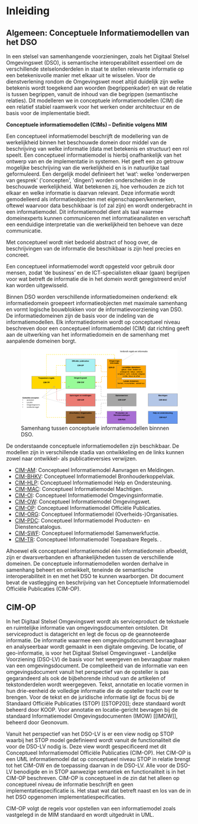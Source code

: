# Inleiding

## Algemeen: Conceptuele Informatiemodellen van het DSO

In een stelsel van samenhangende voorzieningen, zoals het Digitaal Stelsel Omgevingswet (DSO), is semantische interoperabiliteit essentieel om de verschillende stelselonderdelen in staat te stellen relevante informatie op een betekenisvolle manier met elkaar uit te wisselen. Voor de dienstverlening rondom de Omgevingswet moet altijd duidelijk zijn welke betekenis wordt toegekend aan woorden (begrippenkader) en wat de relatie is tussen begrippen, vanuit de inhoud van die begrippen (semantische relaties). 
Dit modelleren we in conceptuele informatiemodellen (CIM) die een relatief stabiel raamwerk voor het werken onder architectuur en de basis voor de implementatie biedt.


<aside class="note">

**Conceptuele informatiemodellen (CIMs) – Definitie volgens MIM**

Een conceptueel informatiemodel beschrijft de modellering van de werkelijkheid binnen het beschouwde domein door middel van de beschrijving van welke informatie (data met betekenis en structuur) een rol speelt. Een conceptueel informatiemodel is hierbij onafhankelijk van het ontwerp van en de implementatie in systemen. Het geeft een zo getrouw mogelijke beschrijving van die werkelijkheid en is in natuurlijke taal geformuleerd.
Een dergelijk model definieert het ‘wat’: welke 'onderwerpen van gesprek' ('concepten', 'dingen’) worden onderscheiden in de beschouwde werkelijkheid. Wat betekenen zij, hoe verhouden ze zich tot elkaar en welke informatie is daarvan relevant. Deze informatie wordt gemodelleerd als informatieobjecten met eigenschappen/kenmerken, oftewel waarvoor data beschikbaar is (of zal zijn) en wordt ondergebracht in een informatiemodel. Dit informatiemodel dient als taal waarmee domeinexperts kunnen communiceren met informatieanalisten en verschaft een eenduidige interpretatie van die werkelijkheid ten behoeve van deze communicatie.

Met conceptueel wordt niet bedoeld abstract of hoog over, de beschrijvingen van de informatie die beschikbaar is zijn heel precies en concreet.

Een conceptueel informatiemodel wordt opgesteld voor gebruik door mensen, zodat ‘de business’ en de ICT-specialisten elkaar (gaan) begrijpen voor wat betreft de informatie die in het domein wordt geregistreerd en/of kan worden uitgewisseld.
</aside>



Binnen DSO worden verschillende informatiedomeinen onderkend: elk informatiedomein groepeert informatieobjecten met maximale samenhang en vormt logische bouwblokken voor de informatievoorziening van DSO.  
De informatiedomeinen zijn de basis voor de indeling van de informatiemodellen. Elk informatiedomein wordt op conceptueel niveau beschreven door een conceptueel informatiemodel (CIM) dat richting geeft aan de uitwerking van het informatiedomein en de samenhang met aanpalende domeinen borgt.

<figure id="Figuur_0">
<img src="media/Stelsel van CIMs.png" alt="">
<figcaption>Samenhang tussen conceptuele informatiemodellen binnnen DSO.</figcaption>
</figure>

De onderstaande conceptuele informatiemodellen zijn beschikbaar. De modellen zijn in verschillende stadia van ontwikkeling en de links kunnen zowel naar ontwikkel- als publicatieversies verwijzen.

 - [CIM-AM](https://geonovum.github.io/dso-cim-am/): Conceptueel Informatiemodel Aanvragen en Meldingen.
 - [CIM-BHKV](https://geonovum.github.io/dso-cim-bhkv/): Conceptueel Informatiemodel Bronhouderkoppelvlak.
 - [CIM-HLP](https://geonovum.github.io/dso-cim-hlp/): Conceptueel Informatiemodel Help en Ondersteuning.
 - [CIM-MAC](https://geonovum.github.io/dso-cim-mac/): Conceptueel Informatiemodel Machtigen.
 - [CIM-OI](https://geonovum.github.io/dso-cim-oi/): Conceptueel Informatiemodel Omgevingsinformatie.
 - [CIM-OW](https://geonovum.github.io/dso-cim-ow/): Conceptueel Informatiemodel Omgevingswet.
 - [CIM-OP](https://geonovum.github.io/dso-cim-op/): Conceptueel Informatiemodel Officiële Publicaties. 
 - [CIM-ORG](https://geonovum.github.io/dso-cim-org/): Conceptueel Informatiemodel (Overheids-)Organisaties.
 - [CIM-PDC](https://geonovum.github.io/dso-cim-pdc/): Conceptueel Informatiemodel Producten- en Dienstencatalogus.
 - [CIM-SWF](https://geonovum.github.io/dso-cim-swf/): Conceptueel Informatiemodel Samenwerkfuctie.
 - [CIM-TR](https://geonovum.github.io/dso-cim-tr/): Conceptueel Informatiemodel Toepasbare Regels. .
 
Alhoewel elk conceptueel informatiemodel één informatiedomein afbeeldt, zijn er dwarsverbanden en afhankelijkheden tussen de verschillende domeinen. De conceptuele informatiemodellen worden derhalve in samenhang beheert en ontwikkelt, teneinde de semantische interoperabiliteit in en met het DSO te kunnen waarborgen.
Dit document bevat de vastlegging en beschrijving van het Conceptuele Informatiemodel Officiële Publicaties (CIM-OP).

## CIM-OP
In het Digitaal Stelsel Omgevingswet wordt als serviceproduct de tekstuele en
ruimtelijke informatie van omgevingsdocumenten ontsloten. Dit serviceproduct is
datagericht en legt de focus op de geannoteerde informatie. De informatie
waarmee een omgevingsdocument bevraagbaar en analyseerbaar wordt gemaakt in een
digitale omgeving. De locatie, of geo-informatie, is voor het Digitaal Stelsel Omgevingswet - Landelijke Voorziening (DSO-LV) de basis
voor het weergeven en bevraagbaar maken van een omgevingsdocument. De
compleetheid van de informatie van een omgevingsdocument vanuit het perspectief van de opsteller is pas gegarandeerd
als ook de bijbehorende inhoud van de artikelen of tekstonderdelen wordt
weergegeven. Tekst, annotatie en locatie vormen in hun drie-eenheid de
volledige informatie die de opsteller tracht over te brengen. Voor de tekst en de juridische informatie ligt de focus
bij de Standaard Officiële Publicaties (STOP) [[STOP20]]; deze standaard wordt beheerd
door KOOP. Voor annotatie en locatie-gericht bevragen bij de standaard
Informatiemodel Omgevingsdocumenten (IMOW) [[IMOW]], beheerd door Geonovum.

Vanuit het perspectief van het DSO-LV is er een view nodig op STOP waarbij het STOP model gedefinieerd wordt vanuit de functionaliteit die voor de DSO-LV nodig is. Deze view wordt gespecificeerd met dit Conceptueel Informatiemodel Officiële Publicaties (CIM-OP). Het CIM-OP is een UML informatiemodel dat op conceptueel niveau STOP in relatie brengt tot het CIM-OW en de toepassing daarvan in de DSO-LV. Alle voor de DSO-LV benodigde en in STOP aanwezige semantiek en functionaliteit is in het CIM-OP beschreven. CIM-OP is conceptueel in de zin dat het alleen op conceptueel niveau de informatie beschrijft en geen implementatiespecificatie is. Het staat wat dat betreft naast en los van de in het DSO opgenomen implementatiespecificaties.

CIM-OP volgt de regels voor opstellen van een informatiemodel zoals vastgelegd in de MIM standaard en wordt uitgedrukt in UML.






